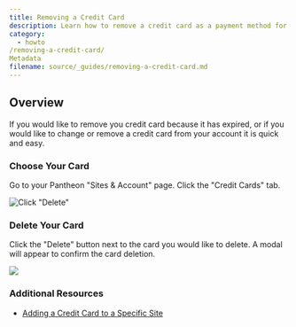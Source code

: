 ```yaml
---
title: Removing a Credit Card
description: Learn how to remove a credit card as a payment method for your site.
category:
  - howto
/removing-a-credit-card/
Metadata
filename: source/_guides/removing-a-credit-card.md
---
```


## Overview
If you would like to remove you credit card because it has expired, or if you would like to change or remove a credit card from your account it is quick and easy.

### Choose Your Card

Go to your Pantheon "Sites & Account" page. Click the "Credit Cards" tab.

![Click "Delete"](https://pantheon-systems.desk.com/customer/portal/attachments/92337)

### Delete Your Card

Click the "Delete" button next to the card you would like to delete. A modal will appear to confirm the card deletion. 

![](https://pantheon-systems.desk.com/customer/portal/attachments/92342)

### Additional Resources

- [Adding a Credit Card to a Specific Site](/documentation/howto/add-a-credit-card-to-a-site/-add-a-credit-card-to-a-specific-site)
